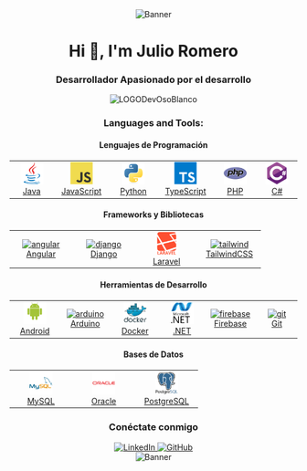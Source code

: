 <!-- Banner -->
<div align="center">
  <img src="https://raw.githubusercontent.com/andreasbm/readme/master/assets/lines/colored.png" alt="Banner">
</div>

<!-- Presentación -->
<h1 align="center">Hi 👋, I'm Julio Romero</h1>
<h3 align="center">Desarrollador Apasionado por el desarrollo</h3>

<!-- Imagen personalizada -->
<div align="center">
  <img src="https://github.com/H0clar/H0clar/assets/118459488/26b79ae1-8634-45c4-bf26-51d6270967e2" alt="LOGODevOsoBlanco">
</div>

<!-- Habilidades y Tecnologías -->
<h3 align="center">Languages and Tools:</h3>

<!-- Lenguajes de Programación -->
<h4 align="center">Lenguajes de Programación</h4>
<div align="center">
  <table>
    <tr>
      <td align="center" width="96">
        <a href="https://www.java.com" target="_blank" rel="noreferrer">
          <img src="https://raw.githubusercontent.com/devicons/devicon/master/icons/java/java-original.svg" alt="java" width="40" height="40"/>
          <br/>Java
        </a>
      </td>
      <td align="center" width="96">
        <a href="https://developer.mozilla.org/en-US/docs/Web/JavaScript" target="_blank" rel="noreferrer">
          <img src="https://raw.githubusercontent.com/devicons/devicon/master/icons/javascript/javascript-original.svg" alt="javascript" width="40" height="40"/>
          <br/>JavaScript
        </a>
      </td>
      <td align="center" width="96">
        <a href="https://www.python.org" target="_blank" rel="noreferrer">
          <img src="https://raw.githubusercontent.com/devicons/devicon/master/icons/python/python-original.svg" alt="python" width="40" height="40"/>
          <br/>Python
        </a>
      </td>
      <td align="center" width="96">
        <a href="https://www.typescriptlang.org/" target="_blank" rel="noreferrer">
          <img src="https://raw.githubusercontent.com/devicons/devicon/master/icons/typescript/typescript-original.svg" alt="typescript" width="40" height="40"/>
          <br/>TypeScript
        </a>
      </td>
      <td align="center" width="96">
        <a href="https://www.php.net" target="_blank" rel="noreferrer">
          <img src="https://raw.githubusercontent.com/devicons/devicon/master/icons/php/php-original.svg" alt="php" width="40" height="40"/>
          <br/>PHP
        </a>
      </td>
      <td align="center" width="96">
        <a href="https://www.w3schools.com/cs/" target="_blank" rel="noreferrer">
          <img src="https://raw.githubusercontent.com/devicons/devicon/master/icons/csharp/csharp-original.svg" alt="csharp" width="40" height="40"/>
          <br/>C#
        </a>
      </td>
    </tr>
  </table>
</div>

<!-- Frameworks y Bibliotecas -->
<h4 align="center">Frameworks y Bibliotecas</h4>
<div align="center">
  <table>
    <tr>
      <td align="center" width="96">
        <a href="https://angular.io" target="_blank" rel="noreferrer">
          <img src="https://angular.io/assets/images/logos/angular/angular.svg" alt="angular" width="40" height="40"/>
          <br/>Angular
        </a>
      </td>
      <td align="center" width="96">
        <a href="https://www.djangoproject.com/" target="_blank" rel="noreferrer">
          <img src="https://cdn.worldvectorlogo.com/logos/django.svg" alt="django" width="40" height="40"/>
          <br/>Django
        </a>
      </td>
      <td align="center" width="96">
        <a href="https://laravel.com/" target="_blank" rel="noreferrer">
          <img src="https://raw.githubusercontent.com/devicons/devicon/master/icons/laravel/laravel-plain-wordmark.svg" alt="laravel" width="40" height="40"/>
          <br/>Laravel
        </a>
      </td>
      <td align="center" width="96">
        <a href="https://tailwindcss.com/" target="_blank" rel="noreferrer">
          <img src="https://www.vectorlogo.zone/logos/tailwindcss/tailwindcss-icon.svg" alt="tailwind" width="40" height="40"/>
          <br/>TailwindCSS
        </a>
      </td>
    </tr>
  </table>
</div>

<!-- Herramientas de Desarrollo -->
<h4 align="center">Herramientas de Desarrollo</h4>
<div align="center">
  <table>
    <tr>
      <td align="center" width="96">
        <a href="https://developer.android.com" target="_blank" rel="noreferrer">
          <img src="https://raw.githubusercontent.com/devicons/devicon/master/icons/android/android-original-wordmark.svg" alt="android" width="40" height="40"/>
          <br/>Android
        </a>
      </td>
      <td align="center" width="96">
        <a href="https://www.arduino.cc/" target="_blank" rel="noreferrer">
          <img src="https://cdn.worldvectorlogo.com/logos/arduino-1.svg" alt="arduino" width="40" height="40"/>
          <br/>Arduino
        </a>
      </td>
      <td align="center" width="96">
        <a href="https://www.docker.com/" target="_blank" rel="noreferrer">
          <img src="https://raw.githubusercontent.com/devicons/devicon/master/icons/docker/docker-original-wordmark.svg" alt="docker" width="40" height="40"/>
          <br/>Docker
        </a>
      </td>
      <td align="center" width="96">
        <a href="https://dotnet.microsoft.com/" target="_blank" rel="noreferrer">
          <img src="https://raw.githubusercontent.com/devicons/devicon/master/icons/dot-net/dot-net-original-wordmark.svg" alt="dotnet" width="40" height="40"/>
          <br/>.NET
        </a>
      </td>
      <td align="center" width="96">
        <a href="https://firebase.google.com/" target="_blank" rel="noreferrer">
          <img src="https://www.vectorlogo.zone/logos/firebase/firebase-icon.svg" alt="firebase" width="40" height="40"/>
          <br/>Firebase
        </a>
      </td>
      <td align="center" width="96">
        <a href="https://git-scm.com/" target="_blank" rel="noreferrer">
          <img src="https://www.vectorlogo.zone/logos/git-scm/git-scm-icon.svg" alt="git" width="40" height="40"/>
          <br/>Git
        </a>
      </td>
    </tr>
  </table>
</div>

<!-- Bases de Datos -->
<h4 align="center">Bases de Datos</h4>
<div align="center">
  <table>
    <tr>
      <td align="center" width="96">
        <a href="https://www.mysql.com/" target="_blank" rel="noreferrer">
          <img src="https://raw.githubusercontent.com/devicons/devicon/master/icons/mysql/mysql-original-wordmark.svg" alt="mysql" width="40" height="40"/>
          <br/>MySQL
        </a>
      </td>
      <td align="center" width="96">
        <a href="https://www.oracle.com/" target="_blank" rel="noreferrer">
          <img src="https://raw.githubusercontent.com/devicons/devicon/master/icons/oracle/oracle-original.svg" alt="oracle" width="40" height="40"/>
          <br/>Oracle
        </a>
      </td>
      <td align="center" width="96">
        <a href="https://www.postgresql.org" target="_blank" rel="noreferrer">
          <img src="https://raw.githubusercontent.com/devicons/devicon/master/icons/postgresql/postgresql-original-wordmark.svg" alt="postgresql" width="40" height="40"/>
          <br/>PostgreSQL
        </a>
      </td>
    </tr>
  </table>
</div>

<!-- Conectar conmigo -->
<h3 align="center">Conéctate conmigo</h3>
<div align="center">
  <a href="https://www.linkedin.com/in/julio-romero-60b14b25b/" target="_blank">
    <img src="https://img.shields.io/badge/LinkedIn-%230077B5.svg?style=for-the-badge&logo=linkedin&logoColor=white" alt="LinkedIn">
  </a>
  <a href="https://github.com/H0clar" target="_blank">
    <img src="https://img.shields.io/badge/GitHub-%2312100E.svg?style=for-the-badge&logo=github&logoColor=white" alt="GitHub">
  </a>
</div>

<!-- Banner -->
<div align="center">
  <img src="https://raw.githubusercontent.com/andreasbm/readme/master/assets/lines/colored.png" alt="Banner">
</div>
